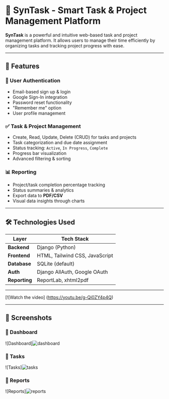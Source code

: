 # 🌟 SynTask - Smart Task & Project Management Platform




**SynTask** is a powerful and intuitive web-based task and project management platform. It allows users to manage their time efficiently by organizing tasks and tracking project progress with ease.

---

## 🚀 Features

### 🔐 User Authentication
- Email-based sign up & login
- Google Sign-In integration
- Password reset functionality
- "Remember me" option
- User profile management

### ✅ Task & Project Management
- Create, Read, Update, Delete (CRUD) for tasks and projects
- Task categorization and due date assignment
- Status tracking: `Active`, `In Progress`, `Complete`
- Progress bar visualization
- Advanced filtering & sorting

### 📊 Reporting
- Project/task completion percentage tracking
- Status summaries & analytics
- Export data to **PDF/CSV**
- Visual data insights through charts

---

## 🛠 Technologies Used

| Layer       | Tech Stack                         |
|-------------|-------------------------------------|
| **Backend** | Django (Python)                    |
| **Frontend**| HTML, Tailwind CSS, JavaScript     |
| **Database**| SQLite (default)                   |
| **Auth**    | Django AllAuth, Google OAuth       |
| **Reporting**| ReportLab, xhtml2pdf               |

---

[![Watch the video]
(https://youtu.be/g-Qi0ZY4p4Q)

---

## 📸 Screenshots

### 🔹 Dashboard
![Dashboard]![dashboard](https://github.com/user-attachments/assets/209d4ff6-1acd-430f-81cd-45809708f5a7)


### 🔹 Tasks
![Tasks]![tasks](https://github.com/user-attachments/assets/f1a3370c-bd3c-436d-84fb-4c99ad4d1fa0)


### 🔹 Reports
![Reports]![reports](https://github.com/user-attachments/assets/c035868a-f604-4a33-aa77-66ee68d54d39)



